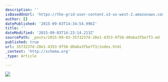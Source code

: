 ```yaml
---
description: ''
isBasedOnUrl: 'https://the-grid-user-content.s3-us-west-2.amazonaws.com/98d9a4b9-2fd7-4eeb-945b-1d78ce6d4413.png'
author: []
datePublished: '2015-09-03T14:34:54.996Z'
title: ''
dateModified: '2015-09-03T14:23:14.213Z'
sourcePath: _posts/2015-09-03-3573237d-28e1-4353-9f58-d0aba3fbe7f3.md
published: true
url: 3573237d-28e1-4353-9f58-d0aba3fbe7f3/index.html
_context: 'http://schema.org'
_type: Article

---
```

![](https://the-grid-user-content.s3-us-west-2.amazonaws.com/98d9a4b9-2fd7-4eeb-945b-1d78ce6d4413.png)